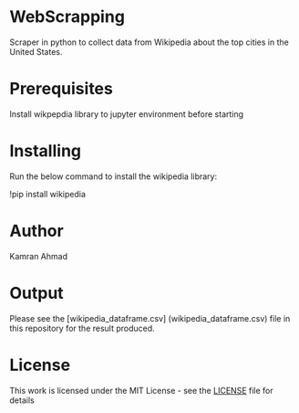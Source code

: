# WebScrapping
Scraper in python to collect data from Wikipedia about the top cities in the United States.

# Prerequisites
Install wikpepdia library to jupyter environment before starting
 
# Installing
Run the below command to install the wikipedia library:
 
!pip install wikipedia
 
# Author
Kamran Ahmad

# Output
Please see the [wikipedia_dataframe.csv] (wikipedia_dataframe.csv) file in this repository for the result produced.
 
# License
This work is licensed under the MIT License - see the [LICENSE](LICENSE) file for details
 

 
 
